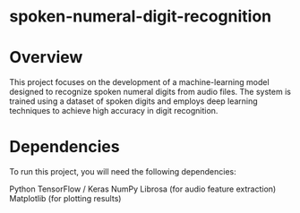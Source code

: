 # spoken-numeral-digit-recognition

# Overview
This project focuses on the development of a machine-learning model designed to recognize spoken numeral digits from audio files. The system is trained using a dataset of spoken digits and employs deep learning techniques to achieve high accuracy in digit recognition.



# Dependencies
To run this project, you will need the following dependencies:

Python
TensorFlow / Keras
NumPy
Librosa (for audio feature extraction)
Matplotlib (for plotting results)
